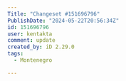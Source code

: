```yaml
---
Title: "Changeset #151696796"
PublishDate: "2024-05-22T20:56:34Z"
id: 151696796
user: kentakta
comment: update
created_by: iD 2.29.0
tags:
  - Montenegro

---
```


